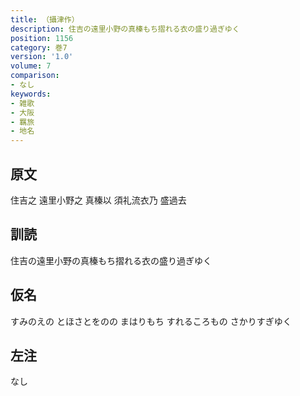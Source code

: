 ```yaml
---
title: （攝津作）
description: 住吉の遠里小野の真榛もち摺れる衣の盛り過ぎゆく
position: 1156
category: 巻7
version: '1.0'
volume: 7
comparison:
- なし
keywords:
- 雑歌
- 大阪
- 羈旅
- 地名
---
```


## 原文

住吉之 遠里小野之 真榛以 須礼流衣乃 盛過去

## 訓読

住吉の遠里小野の真榛もち摺れる衣の盛り過ぎゆく

## 仮名

すみのえの とほさとをのの まはりもち すれるころもの さかりすぎゆく

## 左注

なし
